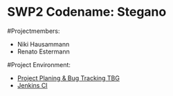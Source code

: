 SWP2 Codename: Stegano
=====================

#Projectmembers:
* Niki Hausammann
* Renato Estermann

#Project Environment:
* [Project Planing & Bug Tracking TBG](http://esternet.dyndns.org/thebuggenie-3.1.5/thebuggenie/swp2stegano)
* [Jenkins CI](http://esternet.dyndns.org/jenkins/view/SWP2%20Stegano/)
